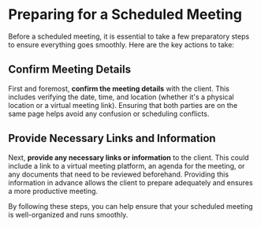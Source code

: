 # Preparing for a Scheduled Meeting

Before a scheduled meeting, it is essential to take a few preparatory steps to ensure everything goes smoothly. Here are the key actions to take:

## Confirm Meeting Details

First and foremost, **confirm the meeting details** with the client. This includes verifying the date, time, and location (whether it's a physical location or a virtual meeting link). Ensuring that both parties are on the same page helps avoid any confusion or scheduling conflicts.

## Provide Necessary Links and Information

Next, **provide any necessary links or information** to the client. This could include a link to a virtual meeting platform, an agenda for the meeting, or any documents that need to be reviewed beforehand. Providing this information in advance allows the client to prepare adequately and ensures a more productive meeting.

By following these steps, you can help ensure that your scheduled meeting is well-organized and runs smoothly.